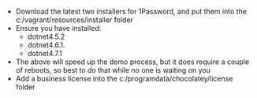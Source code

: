 * Download the latest two installers for 1Password, and put them into the c:/vagrant/resources/installer folder
* Ensure you have installed:
  * dotnet4.5.2
  * dotnet4.6.1.
  * dotnet4.7.1
* The above will speed up the demo process, but it does require a couple of reboots, so best to do that while no one is waiting on you
* Add a business license into the c:/programdata/chocolatey/license folder
